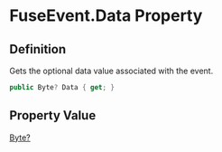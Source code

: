 # FuseEvent.Data Property
## Definition

Gets the optional data value associated with the event.

```c#
public Byte? Data { get; }
```

## Property Value

[Byte?](https://learn.microsoft.com/en-gb/dotnet/api/System.Nullable-1)
